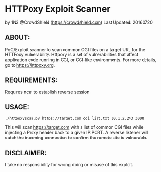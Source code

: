 # HTTPoxy Exploit Scanner 

by 1N3 @CrowdShield (https://crowdshield.com)
Last Updated: 20160720

## ABOUT: 
PoC/Exploit scanner to scan common CGI files on a target URL for the HTTPoxy vulnerability. Httpoxy is a set of vulnerabilities that affect application code running in CGI, or CGI-like environments. For more details, go to https://httpoxy.org.

## REQUIREMENTS: 
Requires ncat to establish reverse session

## USAGE: 
```
./httpoxyscan.py https://target.com cgi_list.txt 10.1.2.243 3000
```
This will scan https://target.com with a list of common CGI files while injecting a Proxy header back to a given IP:PORT. A reverse listener will catch the incoming connection to confirm the remote site is vulnerable.

## DISCLAIMER: 
I take no responsibility for wrong doing or misuse of this exploit.

